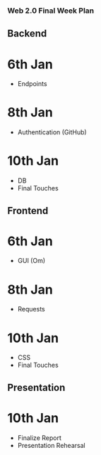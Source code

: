### Web 2.0 Final Week Plan

## Backend
# 6th Jan
- Endpoints

# 8th Jan
- Authentication (GitHub)

# 10th Jan
- DB
- Final Touches

## Frontend

# 6th Jan
- GUI (Om)
 
# 8th Jan
- Requests

# 10th Jan
- CSS
- Final Touches

## Presentation
# 10th Jan
- Finalize Report
- Presentation Rehearsal